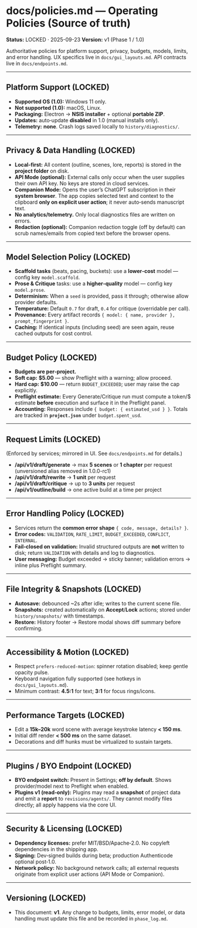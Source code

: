 # docs/policies.md — Operating Policies (Source of truth)
**Status:** LOCKED · 2025-09-23
**Version:** v1 (Phase 1 / 1.0)

Authoritative policies for platform support, privacy, budgets, models, limits, and error handling. UX specifics live in `docs/gui_layouts.md`. API contracts live in `docs/endpoints.md`.

---

## Platform Support (LOCKED)
- **Supported OS (1.0):** Windows 11 only.  
- **Not supported (1.0):** macOS, Linux.  
- **Packaging:** Electron → **NSIS installer** + optional **portable ZIP**.  
- **Updates:** auto‑update **disabled** in 1.0 (manual installs only).  
- **Telemetry:** **none**. Crash logs saved locally to `history/diagnostics/`.

---

## Privacy & Data Handling (LOCKED)
- **Local‑first:** All content (outline, scenes, lore, reports) is stored in the **project folder** on disk.  
- **API Mode (optional):** External calls only occur when the user supplies their own API key. No keys are stored in cloud services.  
- **Companion Mode:** Opens the user’s ChatGPT subscription in their **system browser**. The app copies selected text and context to the clipboard **only on explicit user action**; it never auto‑sends manuscript text.  
- **No analytics/telemetry.** Only local diagnostics files are written on errors.  
- **Redaction (optional):** Companion redaction toggle (off by default) can scrub names/emails from copied text before the browser opens.

---

## Model Selection Policy (LOCKED)
- **Scaffold tasks** (beats, pacing, buckets): use a **lower‑cost** model — config key `model.scaffold`.  
- **Prose & Critique** tasks: use a **higher‑quality** model — config key `model.prose`.  
- **Determinism:** When a `seed` is provided, pass it through; otherwise allow provider defaults.  
- **Temperature:** Default `0.7` for draft, `0.4` for critique (overridable per call).  
- **Provenance:** Every artifact records `{ model: { name, provider }, prompt_fingerprint }`.  
- **Caching:** If identical inputs (including seed) are seen again, reuse cached outputs for cost control.

---

## Budget Policy (LOCKED)
- **Budgets are per‑project.**  
- **Soft cap:** **$5.00** — show Preflight with a warning; allow proceed.  
- **Hard cap:** **$10.00** — return `BUDGET_EXCEEDED`; user may raise the cap explicitly.  
- **Preflight estimate:** Every Generate/Critique run must compute a token/$ estimate **before** execution and surface it in the Preflight panel.  
- **Accounting:** Responses include `{ budget: { estimated_usd } }`. Totals are tracked in **`project.json`** under `budget.spent_usd`.

---

## Request Limits (LOCKED)
(Enforced by services; mirrored in UI. See `docs/endpoints.md` for details.)

- **/api/v1/draft/generate** → max **5 scenes** or **1 chapter** per request (unversioned alias removed in 1.0.0-rc1)
- **/api/v1/draft/rewrite** → **1 unit** per request
- **/api/v1/draft/critique** → up to **3 units** per request
- **/api/v1/outline/build** → one active build at a time per project

---

## Error Handling Policy (LOCKED)
- Services return the **common error shape** `{ code, message, details? }`.  
- **Error codes:** `VALIDATION`, `RATE_LIMIT`, `BUDGET_EXCEEDED`, `CONFLICT`, `INTERNAL`.  
- **Fail‑closed on validation:** Invalid structured outputs are **not** written to disk; return `VALIDATION` with details and log to diagnostics.  
- **User messaging:** Budget exceeded → sticky banner; validation errors → inline plus Preflight summary.

---

## File Integrity & Snapshots (LOCKED)
- **Autosave:** debounced ~2s after idle; writes to the current scene file.  
- **Snapshots:** created automatically on **Accept**/**Lock** actions; stored under `history/snapshots/` with timestamps.  
- **Restore:** History footer → Restore modal shows diff summary before confirming.

---

## Accessibility & Motion (LOCKED)
- Respect `prefers-reduced-motion`: spinner rotation disabled; keep gentle opacity pulse.  
- Keyboard navigation fully supported (see hotkeys in `docs/gui_layouts.md`).  
- Minimum contrast: **4.5:1** for text; **3:1** for focus rings/icons.

---

## Performance Targets (LOCKED)
- Edit a **15k–20k** word scene with average keystroke latency **< 150 ms**.  
- Initial diff render **< 500 ms** on the same dataset.  
- Decorations and diff hunks must be virtualized to sustain targets.

---

## Plugins / BYO Endpoint (LOCKED)
- **BYO endpoint switch:** Present in Settings; **off by default**. Shows provider/model next to Preflight when enabled.  
- **Plugins v1 (read‑only):** Plugins may read a **snapshot** of project data and emit a **report** to `revisions/agents/`. They cannot modify files directly; all apply happens via the core UI.

---

## Security & Licensing (LOCKED)
- **Dependency licenses:** prefer MIT/BSD/Apache‑2.0. No copyleft dependencies in the shipping app.  
- **Signing:** Dev‑signed builds during beta; production Authenticode optional post‑1.0.  
- **Network policy:** No background network calls; all external requests originate from explicit user actions (API Mode or Companion).

---

## Versioning (LOCKED)
- This document: **v1**. Any change to budgets, limits, error model, or data handling must update this file and be recorded in `phase_log.md`.
